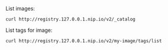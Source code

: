 

List images:
```
curl http://registry.127.0.0.1.nip.io/v2/_catalog
```

List tags for image:
```
curl http://registry.127.0.0.1.nip.io/v2/my-image/tags/list
```

